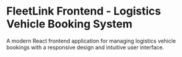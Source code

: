 # FleetLink Frontend - Logistics Vehicle Booking System

A modern React frontend application for managing logistics vehicle bookings with a responsive design and intuitive user interface.
